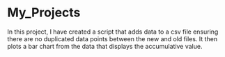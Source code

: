 # My_Projects
In this project, I have created a script that adds data to a csv file ensuring there are no duplicated data points between the new and old files. It then plots a bar chart from the data that displays the accumulative value. 
